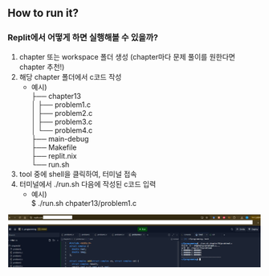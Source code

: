 ## How to run it?   

### Replit에서 어떻게 하면 실행해볼 수 있을까?

1. chapter 또는 workspace 폴더 생성 (chapter마다 문제 풀이를 원한다면 chapter 추천!)
2. 해당 chapter 폴더에서 c코드 작성
   - 예시)   
├── chapter13   
│   ├── problem1.c   
│   ├── problem2.c   
│   ├── problem3.c   
│   └── problem4.c   
├── main-debug   
├── Makefile   
├── replit.nix   
└── run.sh   
3. tool 중에 shell을 클릭하여, 터미널 접속
4. 터미널에서 ./run.sh 다음에 작성된 c코드 입력
   - 예시)   
     $ ./run.sh chpater13/problem1.c

<img src="./replit_example.png" width=“80%” height=“80%”>

